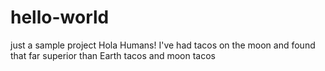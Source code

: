 # hello-world
just a sample project
Hola Humans!
I've had tacos on the moon and found that far superior than Earth tacos
and moon tacos

